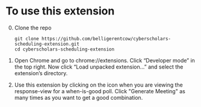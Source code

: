 # To use this extension

0. Clone the repo
  
   `git clone https://github.com/belligerentcow/cyberscholars-scheduling-extension.git`  
   `cd cyberscholars-scheduling-extension`

1. Open Chrome and go to chrome://extensions. Click “Developer mode” in the top right. Now click “Load unpacked extension…” and select the extension’s directory.
2. Use this extension by clicking on the icon when you are viewing the response-view for a when-is-good poll. Click "Generate Meeting" as many times as you want to get a good combination.
